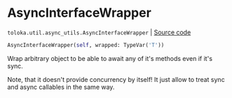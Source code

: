 # AsyncInterfaceWrapper
`toloka.util.async_utils.AsyncInterfaceWrapper` | [Source code](https://github.com/Toloka/toloka-kit/blob/v1.2.0/src/util/async_utils.py#L96)

```python
AsyncInterfaceWrapper(self, wrapped: TypeVar('T'))
```

Wrap arbitrary object to be able to await any of it's methods even if it's sync.


Note, that it doesn't provide concurrency by itself!
It just allow to treat sync and async callables in the same way.

